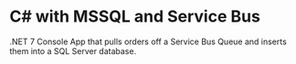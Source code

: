 # C# with MSSQL and Service Bus

.NET 7 Console App that pulls orders off a Service Bus Queue and inserts them into a SQL Server database.
